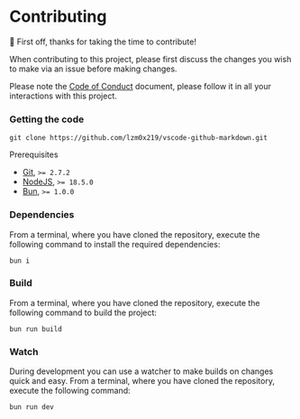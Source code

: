 # Contributing

🎉 First off, thanks for taking the time to contribute!

When contributing to this project, please first discuss the changes you wish to make via an issue before making changes.

Please note the [Code of Conduct](CODE_OF_CONDUCT.md) document, please follow it in all your interactions with this project.

### Getting the code

```
git clone https://github.com/lzm0x219/vscode-github-markdown.git
```

Prerequisites

- [Git](https://git-scm.com/), `>= 2.7.2`
- [NodeJS](https://nodejs.org/), `>= 18.5.0`
- [Bun](https://bun.sh/), `>= 1.0.0`

### Dependencies

From a terminal, where you have cloned the repository, execute the following command to install the required dependencies:

```
bun i
```

### Build

From a terminal, where you have cloned the repository, execute the following command to build the project:

```
bun run build
```

### Watch

During development you can use a watcher to make builds on changes quick and easy. From a terminal, where you have cloned the repository, execute the following command:

```
bun run dev
```

